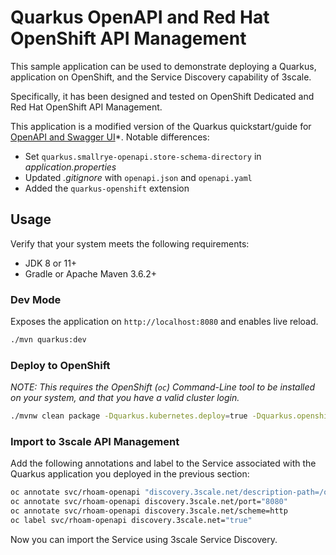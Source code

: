 # Quarkus OpenAPI and Red Hat OpenShift API Management

This sample application can be used to demonstrate deploying a Quarkus,
application on OpenShift, and the Service Discovery capability of 3scale.

Specifically, it has been designed and tested on OpenShift Dedicated and Red
Hat OpenShift API Management.

This application is a modified version of the Quarkus quickstart/guide for
[OpenAPI and Swagger UI](https://quarkus.io/guides/openapi-swaggerui)*. Notable
differences:

* Set `quarkus.smallrye-openapi.store-schema-directory` in *application.properties*
* Updated *.gitignore* with `openapi.json` and `openapi.yaml`
* Added the `quarkus-openshift` extension

## Usage

Verify that your system meets the following requirements:

* JDK 8 or 11+
* Gradle or Apache Maven 3.6.2+

### Dev Mode

Exposes the application on `http://localhost:8080` and enables live reload.

```bash
./mvn quarkus:dev
```

### Deploy to OpenShift

*NOTE: This requires the OpenShift (`oc`) Command-Line tool to be installed on your system, and that you have a valid cluster login.*

```bash
./mvnw clean package -Dquarkus.kubernetes.deploy=true -Dquarkus.openshift.expose=true
```

### Import to 3scale API Management

Add the following annotations and label to the Service associated with the Quarkus application you deployed in the previous section:

```bash
oc annotate svc/rhoam-openapi "discovery.3scale.net/description-path=/openapi?format=json"
oc annotate svc/rhoam-openapi discovery.3scale.net/port="8080"
oc annotate svc/rhoam-openapi discovery.3scale.net/scheme=http
oc label svc/rhoam-openapi discovery.3scale.net="true"
```

Now you can import the Service using 3scale Service Discovery.
